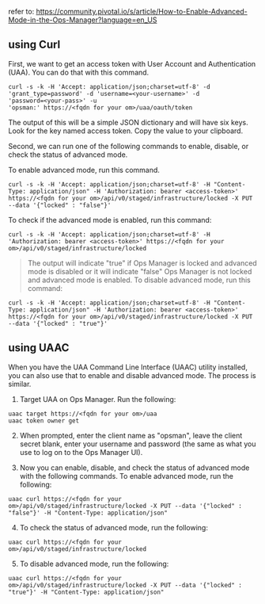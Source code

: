 refer to: https://community.pivotal.io/s/article/How-to-Enable-Advanced-Mode-in-the-Ops-Manager?language=en_US

## using Curl

First, we want to get an access token with User Account and Authentication (UAA). You can do that with this command.
```
curl -s -k -H 'Accept: application/json;charset=utf-8' -d 
'grant_type=password' -d 'username=<your-username>' -d 
'password=<your-pass>' -u 
'opsman:' https://<fqdn for your om>/uaa/oauth/token
 ```
The output of this will be a simple JSON dictionary and will have six keys. Look for the key named access token. Copy the value to your clipboard.

Second, we can run one of the following commands to enable, disable, or check the status of advanced mode.

To enable advanced mode, run this command.
```
curl -s -k -H 'Accept: application/json;charset=utf-8' -H "Content-Type: application/json" -H 'Authorization: bearer <access-token>' https://<fqdn for your om>/api/v0/staged/infrastructure/locked -X PUT --data '{"locked" : "false"}'
```
To check if the advanced mode is enabled, run this command:
```
curl -s -k -H 'Accept: application/json;charset=utf-8' -H 'Authorization: bearer <access-token>' https://<fqdn for your om>/api/v0/staged/infrastructure/locked
```
> The output will indicate "true" if Ops Manager is locked and advanced mode is disabled or it will indicate "false" Ops Manager is not locked and advanced mode is enabled.
To disable advanced mode, run this command:
```
curl -s -k -H 'Accept: application/json;charset=utf-8' -H "Content-Type: application/json" -H 'Authorization: bearer <access-token>' https://<fqdn for your om>/api/v0/staged/infrastructure/locked -X PUT --data '{"locked" : "true"}'
```

## using UAAC

When you have the UAA Command Line Interface (UAAC) utility installed, you can also use that to enable and disable advanced mode.  The process is similar.

1. Target UAA on Ops Manager. Run the following:
```
uaac target https://<fqdn for your om>/uaa
uaac token owner get
```
2. When prompted, enter the client name as "opsman", leave the client secret blank, enter your username and password (the same as what you use to log on to the Ops Manager UI).

3. Now you can enable, disable, and check the status of advanced mode with the following commands. To enable advanced mode, run the following:
```
uaac curl https://<fqdn for your om>/api/v0/staged/infrastructure/locked -X PUT --data '{"locked" : "false"}' -H "Content-Type: application/json"
```
4. To check the status of advanced mode, run the following:
```
uaac curl https://<fqdn for your om>/api/v0/staged/infrastructure/locked
```
5. To disable advanced mode, run the following:
```
uaac curl https://<fqdn for your om>/api/v0/staged/infrastructure/locked -X PUT --data '{"locked" : "true"}' -H "Content-Type: application/json"
```
